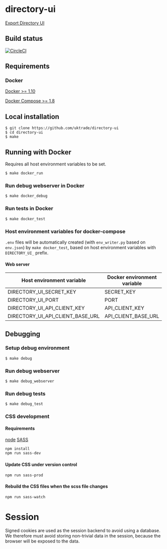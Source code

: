 # directory-ui
[Export Directory UI](https://www.directory.exportingisgreat.gov.uk/)

## Build status

[![CircleCI](https://circleci.com/gh/uktrade/directory-ui/tree/master.svg?style=svg)](https://circleci.com/gh/uktrade/directory-ui/tree/master)

## Requirements

### Docker
[Docker >= 1.10](https://docs.docker.com/engine/installation/)

[Docker Compose >= 1.8](https://docs.docker.com/compose/install/)


## Local installation

    $ git clone https://github.com/uktrade/directory-ui
    $ cd directory-ui
    $ make

## Running with Docker
Requires all host environment variables to be set.

    $ make docker_run

### Run debug webserver in Docker

    $ make docker_debug

### Run tests in Docker

    $ make docker_test

### Host environment variables for docker-compose
``.env`` files will be automatically created (with ``env_writer.py`` based on ``env.json``) by ``make docker_test``, based on host environment variables with ``DIRECTORY_UI_`` prefix.

#### Web server
| Host environment variable | Docker environment variable  |
| ------------- | ------------- |
| DIRECTORY_UI_SECRET_KEY | SECRET_KEY |
| DIRECTORY_UI_PORT | PORT |
| DIRECTORY_UI_API_CLIENT_KEY | API_CLIENT_KEY |
| DIRECTORY_UI_API_CLIENT_BASE_URL | API_CLIENT_BASE_URL |

## Debugging

### Setup debug environment
    
    $ make debug

### Run debug webserver

    $ make debug_webserver

### Run debug tests

    $ make debug_test

### CSS development

#### Requirements
[node](https://nodejs.org/en/download/)
[SASS](http://sass-lang.com/)

```bash
npm install
npm run sass-dev
```

#### Update CSS under version control

```bash
npm run sass-prod
```

#### Rebuild the CSS files when the scss file changes

```bash
npm run sass-watch
```

# Session

Signed cookies are used as the session backend to avoid using a database. We therefore must avoid storing non-trivial data in the session, because the browser will be exposed to the data.
